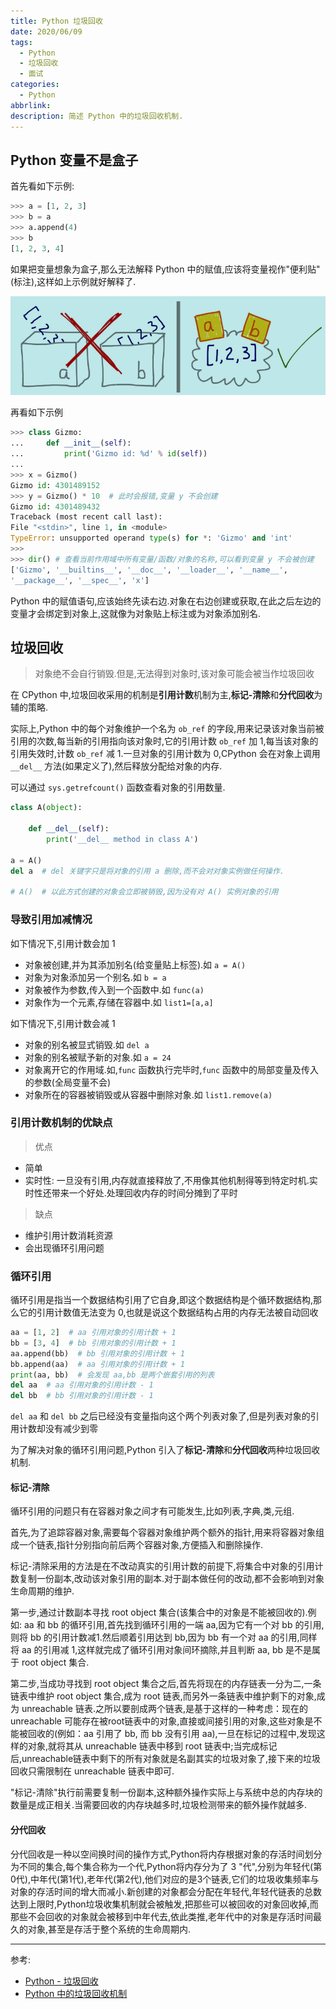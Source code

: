 ```yaml
---
title: Python 垃圾回收
date: 2020/06/09
tags:
  - Python
  - 垃圾回收
  - 面试
categories:
  - Python
abbrlink: 
description: 简述 Python 中的垃圾回收机制.
---
```


## Python 变量不是盒子

首先看如下示例:

```python
>>> a = [1, 2, 3]
>>> b = a
>>> a.append(4)
>>> b
[1, 2, 3, 4]
```

如果把变量想象为盒子,那么无法解释 Python 中的赋值,应该将变量视作"便利贴"(标注),这样如上示例就好解释了.

![变量不是盒子](python-garbage-collection/variables-are-not-boxes.png)

再看如下示例

```python
>>> class Gizmo:
...     def __init__(self):
...         print('Gizmo id: %d' % id(self))
...
>>> x = Gizmo()
Gizmo id: 4301489152
>>> y = Gizmo() * 10  # 此时会报错,变量 y 不会创建
Gizmo id: 4301489432
Traceback (most recent call last):
File "<stdin>", line 1, in <module>
TypeError: unsupported operand type(s) for *: 'Gizmo' and 'int'
>>>
>>> dir() # 查看当前作用域中所有变量/函数/对象的名称,可以看到变量 y 不会被创建
['Gizmo', '__builtins__', '__doc__', '__loader__', '__name__',
'__package__', '__spec__', 'x']
```

Python 中的赋值语句,应该始终先读右边.对象在右边创建或获取,在此之后左边的变量才会绑定到对象上,这就像为对象贴上标注或为对象添加别名.

## 垃圾回收

> 对象绝不会自行销毁.但是,无法得到对象时,该对象可能会被当作垃圾回收

在 CPython 中,垃圾回收采用的机制是**引用计数**机制为主,**标记-清除**和**分代回收**为辅的策略.

实际上,Python 中的每个对象维护一个名为 `ob_ref` 的字段,用来记录该对象当前被引用的次数,每当新的引用指向该对象时,它的引用计数 `ob_ref` 加 1,每当该对象的引用失效时,计数 `ob_ref` 减 1.一旦对象的引用计数为 0,CPython 会在对象上调用 `__del__` 方法(如果定义了),然后释放分配给对象的内存.

可以通过 `sys.getrefcount()` 函数查看对象的引用数量.

```python
class A(object):

    def __del__(self):
        print('__del__ method in class A')

a = A()
del a  # del 关键字只是将对象的引用 a 删除,而不会对对象实例做任何操作.

# A()  # 以此方式创建的对象会立即被销毁,因为没有对 A() 实例对象的引用
```

### 导致引用加减情况

如下情况下,引用计数会加 1

- 对象被创建,并为其添加别名(给变量贴上标签).如 `a = A()`
- 对象为对象添加另一个别名.如 `b = a`
- 对象被作为参数,传入到一个函数中.如 `func(a)`
- 对象作为一个元素,存储在容器中.如 `list1=[a,a]`

如下情况下,引用计数会减 1

- 对象的别名被显式销毁.如 `del a`
- 对象的别名被赋予新的对象.如 `a = 24`
- 对象离开它的作用域.如,`func` 函数执行完毕时,`func` 函数中的局部变量及传入的参数(全局变量不会)
- 对象所在的容器被销毁或从容器中删除对象.如 `list1.remove(a)`

### 引用计数机制的优缺点

> 优点

- 简单
- 实时性: 一旦没有引用,内存就直接释放了,不用像其他机制得等到特定时机.实时性还带来一个好处.处理回收内存的时间分摊到了平时

> 缺点

- 维护引用计数消耗资源
- 会出现循环引用问题

### 循环引用

循环引用是指当一个数据结构引用了它自身,即这个数据结构是个循环数据结构,那么它的引用计数值无法变为 0,也就是说这个数据结构占用的内存无法被自动回收

```python
aa = [1, 2]  # aa 引用对象的引用计数 + 1
bb = [3, 4]  # bb 引用对象的引用计数 + 1
aa.append(bb)  # bb 引用对象的引用计数 + 1
bb.append(aa)  # aa 引用对象的引用计数 + 1
print(aa, bb)  # 会发现 aa,bb 是两个嵌套引用的列表
del aa  # aa 引用对象的引用计数 - 1
del bb  # bb 引用对象的引用计数 - 1
```

`del aa` 和 `del bb` 之后已经没有变量指向这个两个列表对象了,但是列表对象的引用计数却没有减少到零

为了解决对象的循环引用问题,Python 引入了**标记-清除**和**分代回收**两种垃圾回收机制.

#### 标记-清除

循环引用的问题只有在容器对象之间才有可能发生,比如列表,字典,类,元组.

首先,为了追踪容器对象,需要每个容器对象维护两个额外的指针,用来将容器对象组成一个链表,指针分别指向前后两个容器对象,方便插入和删除操作.

标记-清除采用的方法是在不改动真实的引用计数的前提下,将集合中对象的引用计数复制一份副本,改动该对象引用的副本.对于副本做任何的改动,都不会影响到对象生命周期的维护.

第一步,通过计数副本寻找 root object 集合(该集合中的对象是不能被回收的).例如: aa 和 bb 的循环引用,首先找到循环引用的一端 aa,因为它有一个对 bb 的引用,则将 bb 的引用计数减1.然后顺着引用达到 bb,因为 bb 有一个对 aa 的引用,同样将 aa 的引用减 1,这样就完成了循环引用对象间环摘除,并且判断 aa, bb 是不是属于 root object 集合.

第二步,当成功寻找到 root object 集合之后,首先将现在的内存链表一分为二,一条链表中维护 root object 集合,成为 root 链表,而另外一条链表中维护剩下的对象,成为 unreachable 链表.之所以要剖成两个链表,是基于这样的一种考虑：现在的 unreachable 可能存在被root链表中的对象,直接或间接引用的对象,这些对象是不能被回收的(例如：aa 引用了 bb, 而 bb 没有引用 aa),一旦在标记的过程中,发现这样的对象,就将其从 unreachable 链表中移到 root 链表中;当完成标记后,unreachable链表中剩下的所有对象就是名副其实的垃圾对象了,接下来的垃圾回收只需限制在 unreachable 链表中即可.

"标记-清除"执行前需要复制一份副本,这种额外操作实际上与系统中总的内存块的数量是成正相关.当需要回收的内存块越多时,垃圾检测带来的额外操作就越多.

#### 分代回收

分代回收是一种以空间换时间的操作方式,Python将内存根据对象的存活时间划分为不同的集合,每个集合称为一个代,Python将内存分为了 3 "代",分别为年轻代(第0代),中年代(第1代),老年代(第2代),他们对应的是3个链表,它们的垃圾收集频率与对象的存活时间的增大而减小.新创建的对象都会分配在年轻代,年轻代链表的总数达到上限时,Python垃圾收集机制就会被触发,把那些可以被回收的对象回收掉,而那些不会回收的对象就会被移到中年代去,依此类推,老年代中的对象是存活时间最久的对象,甚至是存活于整个系统的生命周期内.

---

参考:

- [Python - 垃圾回收](https://zhuanlan.zhihu.com/p/47489438)
- [Python 中的垃圾回收机制](https://zhuanlan.zhihu.com/p/62282961)
